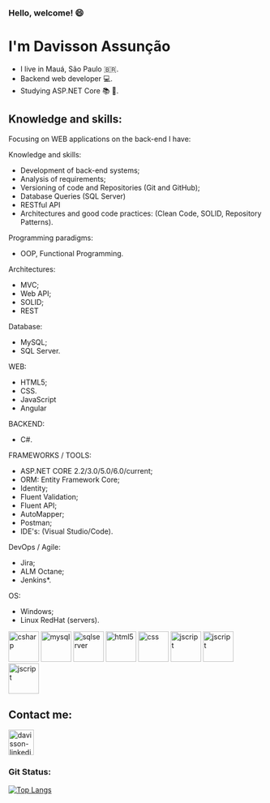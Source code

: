 ### Hello, welcome! :smile:

# I'm Davisson Assunção
* I live in Mauá, São Paulo :brazil:.
* Backend web developer :computer:.
* Studying ASP.NET Core :books: :sparkling_heart:.

## Knowledge and skills:
Focusing on WEB applications on the back-end I have:

Knowledge and skills:
* Development of back-end systems;
* Analysis of requirements;
* Versioning of code and Repositories (Git and GitHub);
* Database Queries (SQL Server)
* RESTful API
* Architectures and good code practices: (Clean Code, SOLID, Repository Patterns).

Programming paradigms:
* OOP, Functional Programming.

Architectures:
* MVC;
* Web API;
* SOLID;
* REST

Database:
* MySQL;
* SQL Server.

WEB:
* HTML5;
* CSS.
* JavaScript
* Angular

BACKEND:
* C#.

FRAMEWORKS / TOOLS:
* ASP.NET CORE 2.2/3.0/5.0/6.0/current;
* ORM: Entity Framework Core;
* Identity;
* Fluent Validation;
* Fluent API;
* AutoMapper;
* Postman;
* IDE's: (Visual Studio/Code).

DevOps / Agile:
* Jira;
* ALM Octane;
* Jenkins*.

OS:
* Windows;
* Linux RedHat (servers).

<img src="https://cdn.jsdelivr.net/gh/devicons/devicon/icons/csharp/csharp-original.svg" alt="csharp" width="60" height="60" style="max-width:100%;"></img>
<img src="https://cdn.jsdelivr.net/gh/devicons/devicon/icons/mysql/mysql-original-wordmark.svg" alt="mysql" width="60" height="60" style="max-width:100%;"></img>
<img src="https://cdn.jsdelivr.net/gh/devicons/devicon/icons/microsoftsqlserver/microsoftsqlserver-plain-wordmark.svg" alt="sqlserver" width="60" height="60" style="max-width:100%;"></img>
<img src="https://cdn.jsdelivr.net/gh/devicons/devicon/icons/html5/html5-original.svg" alt="html5" width="60" height="60" style="max-width:100%;"></img>
<img src="https://cdn.jsdelivr.net/gh/devicons/devicon/icons/css3/css3-original.svg" alt="css" width="60" height="60" style="max-width:100%;"></img>
<img src="https://cdn.jsdelivr.net/gh/devicons/devicon/icons/javascript/javascript-original.svg" alt="jscript" width="60" height="60" style="max-width:100%;"></img>
<img src="https://cdn.jsdelivr.net/gh/devicons/devicon/icons/github/github-original.svg" alt="jscript" width="60" height="60" style="max-width:100%;"></img>
<img src="https://cdn.jsdelivr.net/gh/devicons/devicon/icons/git/git-original.svg" alt="jscript" width="60" height="60" style="max-width:100%;"></img>

## Contact me:

<a href="https://www.linkedin.com/in/dev-assuncao/" target="_blank">
 <img align="center" alt="davisson-linkedin" height="50"  width="50" src="https://cdn.jsdelivr.net/gh/devicons/devicon/icons/linkedin/linkedin-original.svg" style="max-width:100%;">
</a>

### Git Status:
[![Top Langs](https://github-readme-stats.vercel.app/api/top-langs/?username=dev-assuncao&layout=compact)](https://github.com/dev-assuncao/github-readme-stats)

<!--
**dev-assuncao/dev-assuncao** is a ✨ _special_ ✨ repository because its `README.md` (this file) appears on your GitHub profile.

Here are some ideas to get you started:

- 🔭 I’m currently working on ...
- 🌱 I’m currently learning ...
- 👯 I’m looking to collaborate on ...
- 🤔 I’m looking for help with ...
- 💬 Ask me about ...
- 📫 How to reach me: ...
- 😄 Pronouns: ...
- ⚡ Fun fact: ...
-->
